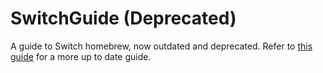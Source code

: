 # SwitchGuide (Deprecated)
A guide to Switch homebrew, now outdated and deprecated.
Refer to [this guide](https://switchguide.xyz) for a more up to date guide.

